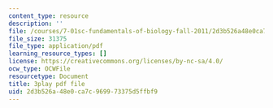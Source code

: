 ```yaml
---
content_type: resource
description: ''
file: /courses/7-01sc-fundamentals-of-biology-fall-2011/2d3b526a48e0ca7c969973375d5ffbf9_3edzxv_mYZk.pdf
file_size: 31375
file_type: application/pdf
learning_resource_types: []
license: https://creativecommons.org/licenses/by-nc-sa/4.0/
ocw_type: OCWFile
resourcetype: Document
title: 3play pdf file
uid: 2d3b526a-48e0-ca7c-9699-73375d5ffbf9
---
```

